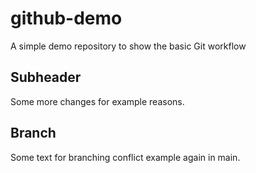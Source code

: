 # github-demo
A simple demo repository to show the basic Git workflow

## Subheader
Some more changes for example reasons.

## Branch

Some text for branching conflict example again in main.
